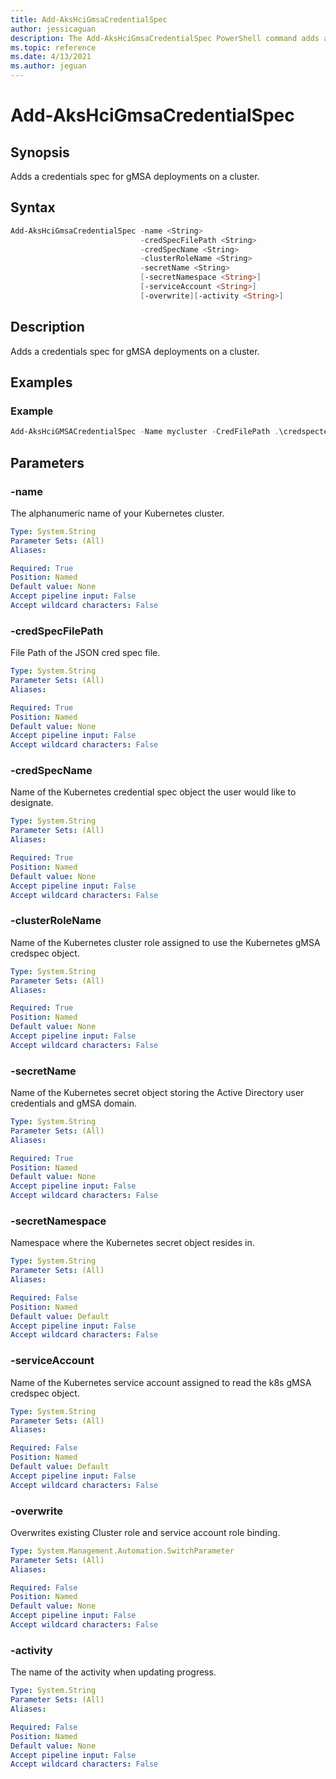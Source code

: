 ```yaml
---
title: Add-AksHciGmsaCredentialSpec
author: jessicaguan
description: The Add-AksHciGmsaCredentialSpec PowerShell command adds a credentials spec for gMSA deployments on a cluster.
ms.topic: reference
ms.date: 4/13/2021
ms.author: jeguan
---
```


# Add-AksHciGmsaCredentialSpec

## Synopsis
Adds a credentials spec for gMSA deployments on a cluster.

## Syntax

```powershell
Add-AksHciGmsaCredentialSpec -name <String> 
                             -credSpecFilePath <String>
                             -credSpecName <String>
                             -clusterRoleName <String>
                             -secretName <String>
                             [-secretNamespace <String>]
                             [-serviceAccount <String>]
                             [-overwrite][-activity <String>]                      
```

## Description
Adds a credentials spec for gMSA deployments on a cluster.

## Examples

### Example

```PowerShell
Add-AksHciGMSACredentialSpec -Name mycluster -CredFilePath .\credspectest.json -CredSpecName credspec-mynewcluster -secretName mysecret -clusterRoleName clusterrole-mynewcluster
```

## Parameters

### -name
The alphanumeric name of your Kubernetes cluster.

```yaml
Type: System.String
Parameter Sets: (All)
Aliases:

Required: True
Position: Named
Default value: None
Accept pipeline input: False
Accept wildcard characters: False
```

### -credSpecFilePath
File Path of the JSON cred spec file.

```yaml
Type: System.String
Parameter Sets: (All)
Aliases:

Required: True
Position: Named
Default value: None
Accept pipeline input: False
Accept wildcard characters: False
```

### -credSpecName
Name of the Kubernetes credential spec object the user would like to designate. 

```yaml
Type: System.String
Parameter Sets: (All)
Aliases:

Required: True
Position: Named
Default value: None
Accept pipeline input: False
Accept wildcard characters: False
```

### -clusterRoleName
Name of the Kubernetes cluster role assigned to use the Kubernetes gMSA credspec object.

```yaml
Type: System.String
Parameter Sets: (All)
Aliases:

Required: True
Position: Named
Default value: None
Accept pipeline input: False
Accept wildcard characters: False
```

### -secretName
Name of the Kubernetes secret object storing the Active Directory user credentials and gMSA domain. 

```yaml
Type: System.String
Parameter Sets: (All)
Aliases:

Required: True
Position: Named
Default value: None
Accept pipeline input: False
Accept wildcard characters: False
```

### -secretNamespace
Namespace where the Kubernetes secret object resides in.

```yaml
Type: System.String
Parameter Sets: (All)
Aliases:

Required: False
Position: Named
Default value: Default
Accept pipeline input: False
Accept wildcard characters: False
```

### -serviceAccount
Name of the Kubernetes service account assigned to read the k8s gMSA credspec object. 

```yaml
Type: System.String
Parameter Sets: (All)
Aliases:

Required: False
Position: Named
Default value: Default
Accept pipeline input: False
Accept wildcard characters: False
```

### -overwrite
Overwrites existing Cluster role and service account role binding.

```yaml
Type: System.Management.Automation.SwitchParameter
Parameter Sets: (All)
Aliases:

Required: False
Position: Named
Default value: None
Accept pipeline input: False
Accept wildcard characters: False
```

### -activity
The name of the activity when updating progress.

```yaml
Type: System.String
Parameter Sets: (All)
Aliases:

Required: False
Position: Named
Default value: None
Accept pipeline input: False
Accept wildcard characters: False
```
